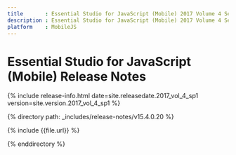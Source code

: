 ```yaml
---
title       : Essential Studio for JavaScript (Mobile) 2017 Volume 4 Service Pack 1 Release Notes
description : Essential Studio for JavaScript (Mobile) 2017 Volume 4 Service Pack 1 Release Notes
platform    : MobileJS
---
```


# Essential Studio for JavaScript (Mobile) Release Notes

{% include release-info.html date=site.releasedate.2017_vol_4_sp1 version=site.version.2017_vol_4_sp1 %} 

{% directory path: _includes/release-notes/v15.4.0.20 %}

{% include {{file.url}} %}

{% enddirectory %}